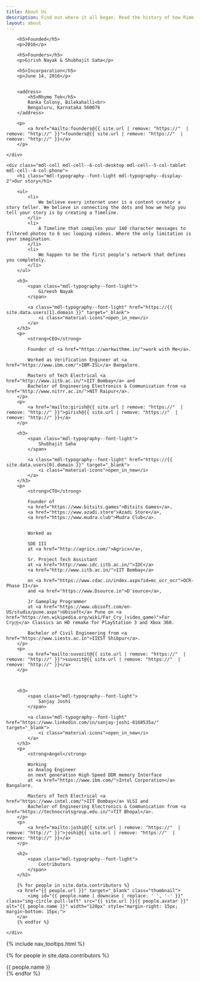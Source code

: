 ```yaml
---
title: About Us
description: Find out where it all began. Read the history of how Rime has grown since Shubhajit Saha and Girish Nayak founded the company in 2016.
layout: about
---
```

<style>

</style>

<div class="founder-image mdl-grid mdl-color--white">
    <div class="mdl-cell mdl-cell--12-col-desktop mdl-cell--8-col-tablet mdl-cell--4-col-phone">
    </div>
</div>
<div class="mdl-grid">
    <div class="mdl-cell mdl-cell--4-col-desktop mdl-cell--3-col-tablet mdl-cell--4-col-phone">

        <h5>Founded</h5>
        <p>2016</p>

        <h5>Founders</h5>
        <p>Girish Nayak & Shubhajit Saha</p>

        <h5>Incorporation</h5>
        <p>June 14, 2016</p>

        
        <address>
            <h5>Rhyme Tek</h5>
            Ranka Colony, Bilekahalli<br>
            Bengaluru, Karnataka 560076
        </address>

        <p>
            <a href="mailto:founders@{{ site.url | remove: "https://"  | remove: "http://" }}">founders@{{ site.url | remove: "https://"  | remove: "http://" }}</a>
        </p>

    </div>

    <div class="mdl-cell mdl-cell--6-col-desktop mdl-cell--5-col-tablet mdl-cell--4-col-phone">
        <h1 class="mdl-typography--font-light mdl-typography--display-2">Our story</h1>

        <ul>
            <li>
                We believe every internet user is a content creator a story teller. We believe in connecting the dots and how we help you tell your story is by creating a Timeline.
            </li>
            <li>
                A Timeline that compiles your 140 character messages to filtered photos to 6 sec looping videos. Where the only limitation is your imagination.
            </li>
            <li>
                We happen to be the first people’s network that defines you completely.
            </li>
        </ul>

        <h3>
            <span class="mdl-typography--font-light">
                Gireesh Nayak
            </span>

            <a class="mdl-typography--font-light" href="https://{{ site.data.users[1].domain }}" target="_blank">
                <i class="material-icons">open_in_new</i>
            </a>
        </h3>
        <p>
            <strong>CEO</strong>
            
            Founder of <a href="https://workwithme.in/">work with Me</a>.

            Worked as Verification Engineer at <a href="https://www.ibm.com/">IBM-ISL</a> Bangalore.

            Masters of Tech Electrical <a href="http://www.iitb.ac.in/">IIT Bombay</a> and 
            Bachelor of Engineering Electronics & Communication from <a href="http://www.nitrr.ac.in/">NIT Raipur</a>.
        </p>
        <p>
            <a href="mailto:girish@{{ site.url | remove: "https://"  | remove: "http://" }}">girish@{{ site.url | remove: "https://"  | remove: "http://" }}</a>
        </p>

        <h3>
            <span class="mdl-typography--font-light">
                Shubhajit Saha
            </span>
            
            <a class="mdl-typography--font-light" href="https://{{ site.data.users[0].domain }}" target="_blank">
                <i class="material-icons">open_in_new</i>
            </a>
        </h3>
        <p>
            <strong>CTO</strong>

            Founder of 
            <a href="https://www.bitsits.games">Bitsits Games</a>, 
            <a href="https://www.azadi.store">Azadi Store</a>, 
            <a href="https://www.mudra.club">Mudra Club</a>. 
            
            
            Worked as 
            
            SDE III 
            at <a href="http://agricx.com/">Agricx</a>,

            Sr. Project Tech Assistant 
            at <a href="http://www.idc.iitb.ac.in/">IDC</a> 
            <a href="http://www.iitb.ac.in/">IIT Bombay</a>

            on <a href="https://www.cdac.in/index.aspx?id=mc_ocr_ocr">OCR-Phase II</a>
            and <a href="https://www.Dsource.in">D'source</a>,

            Jr Gameplay Programmer 
            at <a href="https://www.ubisoft.com/en-US/studio/pune.aspx">Ubisoft</a> Pune on <a href="https://en.wikipedia.org/wiki/Far_Cry_(video_game)">Far CryⓇ</a> Classics an HD remake for PlayStation 3 and Xbox 360.

            Bachelor of Civil Engineering from <a href="https://www.iiests.ac.in">IIEST Shibpur</a>.
        </p>
        <p>
            <a href="mailto:suvozit@{{ site.url | remove: "https://"  | remove: "http://" }}">suvozit@{{ site.url | remove: "https://"  | remove: "http://" }}</a>
        </p>

        

        <h3>
            <span class="mdl-typography--font-light">
                Sanjay Joshi
            </span>

            <a class="mdl-typography--font-light" href="https://www.linkedin.com/in/sanjay-joshi-8168535a/" target="_blank">
                <i class="material-icons">open_in_new</i>
            </a>
        </h3>
        <p>
            <strong>Angel</strong>
            
            Working 
            as Analog Engineer 
            on next generation High Speed DDR memory Interface
            at <a href="https://www.ibm.com/">Intel Corporation</a> Bangalore.

            Masters of Tech Electrical <a href="https://www.intel.com/">IIT Bombay</a> VLSI and 
            Bachelor of Engineering Electronics & Communication from <a href="https://technocratsgroup.edu.in/">TIT Bhopal</a>.
        </p>
        <p>
            <a href="mailto:joshi@{{ site.url | remove: "https://"  | remove: "http://" }}">joshi@{{ site.url | remove: "https://"  | remove: "http://" }}</a>
        </p>
        
        <h2>
            <span class="mdl-typography--font-light">
                Contributors
            </span>
        </h2>

        {% for people in site.data.contributors %}
        <a href="{{ people.url }}" target="_blank" class="thumbnail">
            <img id="{{ people.name | downcase | replace: ' ', '-' }}"  class="img-circle pull-left" src="{{ site.url }}{{ people.avatar }}" alt="{{ people.name }}" width="120px" style="margin-right: 15px; margin-bottom: 15px;">
        </a>
        {% endfor %}

    </div>
</div>

{% include nav_tooltips.html %}

{% for people in site.data.contributors %}
<div class="mdl-tooltip mdl-tooltip--large" for="{{ people.name | downcase | replace: ' ', '-' }}">{{ people.name }}</div>
{% endfor %}